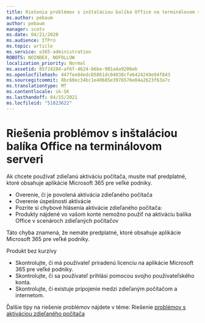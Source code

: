 ```yaml
---
title: Riešenia problémov s inštaláciou balíka Office na terminálovom serveri
ms.author: pebaum
author: pebaum
manager: scotv
ms.date: 04/21/2020
ms.audience: ITPro
ms.topic: article
ms.service: o365-administration
ROBOTS: NOINDEX, NOFOLLOW
localization_priority: Normal
ms.assetid: 85f24284-af6f-4624-b6be-901a4a9206eb
ms.openlocfilehash: 447fee84edc65861dc04038cfe6424249e94f843
ms.sourcegitcommit: 8bc60ec34bc1e40685e3976576e04a2623f63a7c
ms.translationtype: MT
ms.contentlocale: sk-SK
ms.lasthandoff: 04/15/2021
ms.locfileid: "51823622"
---
```

# <a name="solutions-for-issues-around-installing-office-on-a-terminal-server"></a>Riešenia problémov s inštaláciou balíka Office na terminálovom serveri

Ak chcete používať zdieľanú aktiváciu počítača, musíte mať predplatné, ktoré obsahuje aplikácie Microsoft 365 pre veľké podniky.
  
- Overenie, či je povolená aktivácia zdieľaného počítača
- Overenie úspešnosti aktivácie
- Pozrite si chybové hlásenia aktivácie zdieľaného počítača:
- Produkty nájdené vo vašom konte nemožno použiť na aktiváciu balíka Office v scenároch zdieľaných počítačov
  
Táto chyba znamená, že nemáte predplatné, ktoré obsahuje aplikácie Microsoft 365 pre veľké podniky.

Produkt bez kurzívy

- Skontrolujte, či má používateľ priradenú licenciu na aplikácie Microsoft 365 pre veľké podniky.
- Skontrolujte, či sa používateľ prihlási pomocou svojho používateľského konta.
- Skontrolujte, či existuje pripojenie medzi zdieľaným počítačom a internetom.

Ďalšie tipy na riešenie problémov nájdete v téme: Riešenie [problémov s aktiváciou zdieľaného počítača](https://docs.microsoft.com/DeployOffice/troubleshoot-shared-computer-activation)